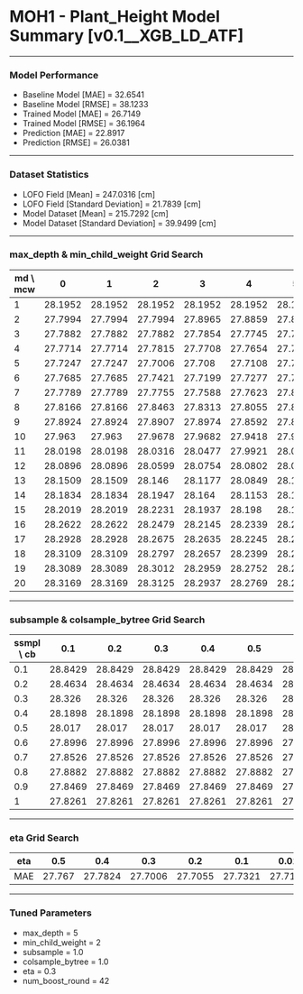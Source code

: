 # MOH1 - Plant_Height Model Summary [v0.1__XGB_LD_ATF]

***

### Model Performance

- Baseline Model [MAE] = 32.6541
- Baseline Model [RMSE] = 38.1233
- Trained Model [MAE] = 26.7149
- Trained Model [RMSE] = 36.1964
- Prediction [MAE] = 22.8917
- Prediction [RMSE] = 26.0381
***

### Dataset Statistics

- LOFO Field [Mean] = 247.0316 [cm]
- LOFO Field [Standard Deviation] = 21.7839 [cm]
- Model Dataset [Mean] = 215.7292 [cm]
- Model Dataset [Standard Deviation] = 39.9499 [cm]
***

### max_depth & min_child_weight Grid Search

|   md \ mcw |       0 |       1 |       2 |       3 |       4 |       5 |       6 |       7 |       8 |       9 |      10 |      11 |      12 |      13 |      14 |      15 |      16 |      17 |      18 |      19 |      20 |
|------------|---------|---------|---------|---------|---------|---------|---------|---------|---------|---------|---------|---------|---------|---------|---------|---------|---------|---------|---------|---------|---------|
|          1 | 28.1952 | 28.1952 | 28.1952 | 28.1952 | 28.1952 | 28.1952 | 28.1952 | 28.1952 | 28.1952 | 28.1952 | 28.1952 | 28.1856 | 28.2459 | 28.2459 | 28.1304 | 28.1286 | 28.1286 | 28.1286 | 28.1549 | 28.1549 | 28.1549 |
|          2 | 27.7994 | 27.7994 | 27.7994 | 27.8965 | 27.8859 | 27.8748 | 27.8842 | 27.838  | 27.8268 | 27.8116 | 27.8176 | 27.8396 | 27.7953 | 27.8565 | 27.8331 | 27.8466 | 27.8356 | 27.8346 | 27.8575 | 27.8687 | 27.8681 |
|          3 | 27.7882 | 27.7882 | 27.7882 | 27.7854 | 27.7745 | 27.7964 | 27.8175 | 27.8127 | 27.8287 | 27.8294 | 27.8382 | 27.8143 | 27.8254 | 27.8205 | 27.7827 | 27.7918 | 27.8248 | 27.8197 | 27.8098 | 27.8376 | 27.8262 |
|          4 | 27.7714 | 27.7714 | 27.7815 | 27.7708 | 27.7654 | 27.7874 | 27.7962 | 27.7366 | 27.746  | 27.751  | 27.7461 | 27.7264 | 27.7366 | 27.7371 | 27.752  | 27.7501 | 27.7512 | 27.7815 | 27.7413 | 27.7548 | 27.7477 |
|          5 | 27.7247 | 27.7247 | 27.7006 | 27.708  | 27.7108 | 27.7214 | 27.7533 | 27.7384 | 27.7556 | 27.7568 | 27.7514 | 27.762  | 27.7262 | 27.7335 | 27.7098 | 27.7519 | 27.7466 | 27.7448 | 27.7434 | 27.7386 | 27.7521 |
|          6 | 27.7685 | 27.7685 | 27.7421 | 27.7199 | 27.7277 | 27.7222 | 27.7194 | 27.7317 | 27.752  | 27.7025 | 27.7029 | 27.7338 | 27.726  | 27.7342 | 27.7321 | 27.739  | 27.7421 | 27.7153 | 27.7474 | 27.7392 | 27.729  |
|          7 | 27.7789 | 27.7789 | 27.7755 | 27.7588 | 27.7623 | 27.8055 | 27.813  | 27.8009 | 27.8014 | 27.8169 | 27.8339 | 27.7605 | 27.7464 | 27.7557 | 27.7829 | 27.7572 | 27.7505 | 27.7401 | 27.7474 | 27.7502 | 27.7886 |
|          8 | 27.8166 | 27.8166 | 27.8463 | 27.8313 | 27.8055 | 27.8448 | 27.808  | 27.8186 | 27.8153 | 27.816  | 27.8544 | 27.8253 | 27.8377 | 27.7916 | 27.8318 | 27.7933 | 27.8101 | 27.8295 | 27.7746 | 27.7971 | 27.8171 |
|          9 | 27.8924 | 27.8924 | 27.8907 | 27.8974 | 27.8592 | 27.8486 | 27.8686 | 27.9031 | 27.8814 | 27.8838 | 27.8808 | 27.8769 | 27.8232 | 27.8262 | 27.8011 | 27.843  | 27.8425 | 27.8606 | 27.8813 | 27.8437 | 27.8242 |
|         10 | 27.963  | 27.963  | 27.9678 | 27.9682 | 27.9418 | 27.9512 | 27.9315 | 27.9382 | 27.9249 | 27.941  | 27.9105 | 27.926  | 27.9121 | 27.8978 | 27.8631 | 27.8976 | 27.8803 | 27.8656 | 27.8738 | 27.8619 | 27.8943 |
|         11 | 28.0198 | 28.0198 | 28.0316 | 28.0477 | 27.9921 | 28.0073 | 27.9844 | 28.0112 | 28.001  | 27.9696 | 27.9739 | 27.9291 | 27.9189 | 27.9307 | 27.9587 | 27.9117 | 27.9391 | 27.8901 | 27.9208 | 27.9021 | 27.8868 |
|         12 | 28.0896 | 28.0896 | 28.0599 | 28.0754 | 28.0802 | 28.0628 | 28.0801 | 28.0659 | 28.0345 | 28.0507 | 27.9978 | 28.0001 | 27.968  | 27.9864 | 27.9523 | 27.9407 | 27.9583 | 27.9544 | 27.9492 | 27.9336 | 27.9224 |
|         13 | 28.1509 | 28.1509 | 28.146  | 28.1177 | 28.0849 | 28.1059 | 28.0917 | 28.0931 | 28.0729 | 28.0668 | 28.0456 | 28.0406 | 27.977  | 27.9647 | 27.9812 | 27.9506 | 27.9878 | 27.9649 | 27.9658 | 27.935  | 27.9329 |
|         14 | 28.1834 | 28.1834 | 28.1947 | 28.164  | 28.1153 | 28.1387 | 28.1259 | 28.1021 | 28.0696 | 28.0909 | 28.0914 | 28.0632 | 28.0368 | 28.0183 | 28.0111 | 27.9967 | 27.9877 | 27.9922 | 27.9925 | 27.9634 | 27.9674 |
|         15 | 28.2019 | 28.2019 | 28.2231 | 28.1937 | 28.198  | 28.1795 | 28.1601 | 28.1759 | 28.1149 | 28.1128 | 28.1083 | 28.0892 | 28.0675 | 28.0257 | 28.0522 | 28.0285 | 27.9738 | 28.0002 | 28.0191 | 28.0059 | 27.9927 |
|         16 | 28.2622 | 28.2622 | 28.2479 | 28.2145 | 28.2339 | 28.2095 | 28.1637 | 28.1514 | 28.1435 | 28.1533 | 28.1129 | 28.094  | 28.0942 | 28.0309 | 28.0341 | 28.0595 | 28.0281 | 28.0433 | 28.0324 | 28.0148 | 28.017  |
|         17 | 28.2928 | 28.2928 | 28.2675 | 28.2635 | 28.2245 | 28.2219 | 28.2075 | 28.1683 | 28.1672 | 28.1318 | 28.1375 | 28.1218 | 28.0898 | 28.0868 | 28.0507 | 28.0503 | 28.0376 | 28.0556 | 28.037  | 28.0206 | 28.0306 |
|         18 | 28.3109 | 28.3109 | 28.2797 | 28.2657 | 28.2399 | 28.2471 | 28.2138 | 28.1856 | 28.163  | 28.1831 | 28.1556 | 28.1319 | 28.1081 | 28.0568 | 28.0738 | 28.0768 | 28.0632 | 28.0845 | 28.0521 | 28.046  | 28.0206 |
|         19 | 28.3089 | 28.3089 | 28.3012 | 28.2959 | 28.2752 | 28.2509 | 28.2274 | 28.203  | 28.1863 | 28.1909 | 28.1704 | 28.1235 | 28.0934 | 28.0844 | 28.0792 | 28.092  | 28.0646 | 28.082  | 28.0702 | 28.0267 | 28.0414 |
|         20 | 28.3169 | 28.3169 | 28.3125 | 28.2937 | 28.2769 | 28.2549 | 28.2482 | 28.213  | 28.2013 | 28.189  | 28.1757 | 28.1365 | 28.1173 | 28.1075 | 28.1004 | 28.0962 | 28.0848 | 28.0743 | 28.0675 | 28.0528 | 28.0495 |

***

### subsample & colsample_bytree Grid Search

|   ssmpl \ cb |     0.1 |     0.2 |     0.3 |     0.4 |     0.5 |     0.6 |     0.7 |     0.8 |     0.9 |     1.0 |
|--------------|---------|---------|---------|---------|---------|---------|---------|---------|---------|---------|
|          0.1 | 28.8429 | 28.8429 | 28.8429 | 28.8429 | 28.8429 | 28.8429 | 28.8429 | 28.8429 | 28.8429 | 28.8942 |
|          0.2 | 28.4634 | 28.4634 | 28.4634 | 28.4634 | 28.4634 | 28.4634 | 28.4634 | 28.4634 | 28.4634 | 28.3661 |
|          0.3 | 28.326  | 28.326  | 28.326  | 28.326  | 28.326  | 28.326  | 28.326  | 28.326  | 28.326  | 28.1862 |
|          0.4 | 28.1898 | 28.1898 | 28.1898 | 28.1898 | 28.1898 | 28.1898 | 28.1898 | 28.1898 | 28.1898 | 28.0101 |
|          0.5 | 28.017  | 28.017  | 28.017  | 28.017  | 28.017  | 28.017  | 28.017  | 28.017  | 28.017  | 27.996  |
|          0.6 | 27.8996 | 27.8996 | 27.8996 | 27.8996 | 27.8996 | 27.8996 | 27.8996 | 27.8996 | 27.8996 | 27.8461 |
|          0.7 | 27.8526 | 27.8526 | 27.8526 | 27.8526 | 27.8526 | 27.8526 | 27.8526 | 27.8526 | 27.8526 | 27.8602 |
|          0.8 | 27.8882 | 27.8882 | 27.8882 | 27.8882 | 27.8882 | 27.8882 | 27.8882 | 27.8882 | 27.8882 | 27.7777 |
|          0.9 | 27.8469 | 27.8469 | 27.8469 | 27.8469 | 27.8469 | 27.8469 | 27.8469 | 27.8469 | 27.8469 | 27.7592 |
|          1   | 27.8261 | 27.8261 | 27.8261 | 27.8261 | 27.8261 | 27.8261 | 27.8261 | 27.8261 | 27.8261 | 27.7006 |

***

### eta Grid Search

| eta   |    0.5 |     0.4 |     0.3 |     0.2 |     0.1 |    0.01 |   0.001 |
|-------|--------|---------|---------|---------|---------|---------|---------|
| MAE   | 27.767 | 27.7824 | 27.7006 | 27.7055 | 27.7321 | 27.7153 | 82.5872 |

***

### Tuned Parameters

- max_depth = 5
- min_child_weight = 2
- subsample = 1.0
- colsample_bytree = 1.0
- eta = 0.3
- num_boost_round = 42
